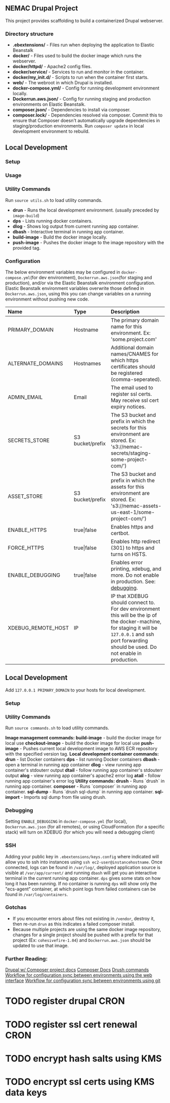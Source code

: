 NEMAC Drupal Project
----------------------

This project provides scaffolding to build a containerized Drupal webserver.


### Directory structure

* **.ebextensions/** - Files run when deploying the application to Elastic Beanstalk
* **docker/** - Files used to build the docker image which runs the webserver.
* **docker/httpd/** - Apache2 config files.
* **docker/service/** - Services to run and monitor in the container.
* **docker/my_init.d/** - Scripts to run when the container first starts.
* **web/** - The webroot in which Drupal is installed.
* **docker-compose.yml/** - Config for running development environment locally.
* **Dockerrun.aws.json/** - Config for running staging and production environments on Elastic Beanstalk.
* **composer.json/** - Dependencies to install via composer.
* **composer.lock/** - Dependencies resolved via composer. Commit this to ensure that Composer doesn't automatically upgrade dependencies in staging/production environments. Run `composer update` in local development environment to rebuild.

## Local Development

### Setup

### Usage

### Utility Commands
Run `source utils.sh` to load utility commands.

* **drun** - Runs the local development environment. (usually preceded by `image-build`)
* **dps** - Lists running docker containers.
* **dlog** - Shows log output from current running app container.
* **dbash** - Interactive terminal in running app container.
* **build-image** - Build the docker image locally.
* **push-image** - Pushes the docker image to the image repository with the provided tag.

### Configuration
The below environment variables may be configured in `docker-compose.yml`(for dev environment), `Dockerrun.aws.json`(for staging and production), and/or via the Elastic Beanstalk environment configuration. Elastic Beanstalk environment variables overwrite those defined in `Dockerrun.aws.json`, using this you can change variables on a running environment without pushing new code.

 Name | Type | Description
 :--- | :--- | :---
PRIMARY_DOMAIN | Hostname | The primary domain name for this environment. Ex: 'some.project.com' 
ALTERNATE_DOMAINS | Hostnames | Additional domain names/CNAMES for which https certificates should be registered (comma-seperated).
ADMIN_EMAIL | Email | The email used to register ssl certs. May receive ssl cert expiry notices.
SECRETS_STORE | S3 bucket/prefix | The S3 bucket and prefix in which the secrets for this environment are stored. Ex: 's3://nemac-secrets/staging-some-project-com/')
ASSET_STORE | S3 bucket/prefix | The S3 bucket and prefix in which the assets for this environment are stored. Ex: 's3://nemac-assets-us-east-1/some-project-com/')
ENABLE_HTTPS | true\|false | Enables https and certbot.
FORCE_HTTPS | true\|false | Enables http redirect (301) to https and turns on HSTS.
ENABLE_DEBUGGING | true\|false | Enables error printing, xdebug, and more. Do not enable in production. See: [debugging](#debugging).
XDEBUG_REMOTE_HOST|IP|IP that XDEBUG should connect to. For dev environment this will be the ip of the docker-machine, for staging it will be `127.0.0.1` and ssh port forwarding should be used. Do not enable in production.


## Local Development


Add `127.0.0.1 PRIMARY_DOMAIN` to your hosts for local development.

### Setup
<!-- TODO document docker setup -->


### Utility Commands
Run `source commands.sh` to load utility commands.

**Image management commands:**
  **build-image** - build the docker image for local use
  **checkout-image** - build the docker image for local use
  **push-image** - Pushes current local development image to AWS ECR repository with the specified version tag.
**Local development container commands:**
  **drun** - list Docker containers
  **dps** - list running Docker containers
  **dbash** - open a terminal in running app container
  **dlog** - view running app container's stdouterr output
  **dtail** - follow running app container's stdouterr output
  **alog** - view running app container's apache2 error log
  **atail** - follow running app container's error log
**Utility commands:**
  **drush** - Runs \`drush\` in running app container.
  **composer** - Runs \`composer\` in running app container.
  **sql-dump** - Runs \`drush sql-dump\` in running app container.
  **sql-import** - Imports sql dump from file using drush.

### <span id="debugging"></span> Debugging
Setting `ENABLE_DEBUGGING` in `docker-compose.yml` (for local), `Dockerrun.aws.json` (for all remotes), or using CloudFormation (for a specific stack) will turn on XDEBUG (for which you will need a debugging client)

### SSH
Adding your public key in `.ebextensions/keys.config` where indicated will allow you to ssh into instances using `ssh ec2-user@instancehostname`. Once connected, logs can be found in `/var/log/`, deployed application source is visible at `/var/app/current/` and running `dbash` will get you an interactive terminal in the current running app container. `dps` gives some stats on how long it has been running. If no container is running `dps` will show only the "ecs-agent" container, at which point logs from failed containers can be found in `/var/log/containers`.

### Gotchas

- If you encounter errors about files not existing in `/vendor`, destroy it, then re-run `drun` as this indicates a failed composer install.
- Because multiple projects are using the same docker image repository, changes for a single project should be pushed with a prefix for that project (Ex: `cohesivefire-1.04`) and `Dockerrun.aws.json` should be updated to use that image.

### Further Reading:
[Drupal w/ Composer project docs](https://github.com/drupal-composer/drupal-project)
[Composer Docs](https://getcomposer.org/doc/)
[Drush commands](https://drushcommands.com/drush-8x/)
[Workflow for configuration sync between environments using the web interface](https://www.drupal.org/node/2416545)
[Workflow for configuration sync between environments using git](http://nuvole.org/blog/2014/aug/20/git-workflow-managing-drupal-8-configuration)

# TODO register drupal CRON
# TODO register ssl cert renewal CRON
# TODO encrypt hash salts using KMS
# TODO encrypt ssl certs using KMS data keys
